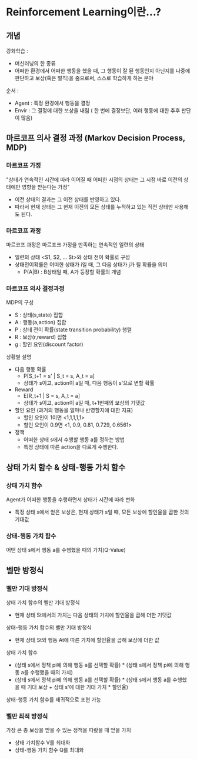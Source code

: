 # Reinforcement Learning이란...?

## 개념

강화학습 : 
  - 머신러닝의 한 종류
  - 어떠한 환경에서 어떠한 행동을 했을 때, 그 행동이 잘 된 행동인지 아닌지를 나중에 판단하고 보상(혹은 벌칙)을 줌으로써, 스스로 학습하게 하는 분야
 
순서 : 
  - Agent : 특정 환경에서 행동을 결정
  - Envir : 그 결정에 대한 보상을 내림 ( 한 번에 결정보단, 여러 행동에 대한 추후 판단이 많음)

## 마르코프 의사 결정 과정 (Markov Decision Process, MDP)
### 마르코프 가정

"상태가 연속적인 시간에 따라 이어질 때 어떠한 시점의 상태는 그 시점 바로 이전의 상태에만 영향을 받는다는 가정"
- 이전 상태의 결과는 그 이전 상태를 반영하고 있다.
- 따라서 현재 상태는 그 현재 이전의 모든 상태를 누적하고 있는 직전 상태만 사용해도 된다.

### 마르코프 과정
마르코프 과정은 마르포크 가정을 만족하는 연속적인 일련의 상태
- 일련의 상태 <S1, S2, ... St>와 상태 전이 확률로 구성
- 상태전이확률은 어떠한 상태가 i일 때, 그 다음 상태가 j가 될 확률을 의미
  - P(A|B) : B상태일 때, A가 등장할 확률의 개념


### 마르코프 의사 결정과정
MDP의 구성
- S : 상태(s,state) 집합
- A : 행동(a,action) 집합
- P : 상태 전이 확률(state transition probability) 행렬
- R : 보상(r,reward) 집합
- g : 할인 요인(discount factor)

상황별 설명
- 다음 행동 확률
  - P[S_t+1 = s' | S_t = s, A_t = a]
  - 상태가 s이고, action이 a일 때, 다음 행동이 s'으로 변할 확률
- Reward
  - E[R_t+1 | S = s, A_t = a]
  - 상태가 s이고, action이 a일 때, t+1번째의 보상의 기댓값
- 할인 요인 (과거의 행동을 얼마나 반영할지에 대한 지표)
  - 할인 요인이 1이면 <1,1,1,1,1>
  - 할인 요인이 0.9면 <1, 0.9, 0.81, 0.729, 0.6561>
- 정책
  - 어떠한 상태 s에서 수행할 행동 a를 정하는 방법
  - 특정 상태에 따른 action을 다르게 수행한다.

## 상태 가치 함수 & 상태-행동 가치 함수
### 상태 가치 함수
Agent가 어떠한 행동을 수행하면서 상태가 시간에 따라 변화
  - 특정 상태 s에서 얻은 보상은, 현재 상태가 s일 때, 모든 보상에 할인율을 곱한 것의 기대값

### 상태-행동 가치 함수
어떤 상태 s에서 행동 a를 수행했을 때의 가치(Q-Value)

## 벨만 방정식
### 벨만 기대 방정식
상태 가치 함수의 벨만 기대 방정식
- 현재 상태 St에서의 가치는 다음 상태의 가치에 할인율을 곱해 더한 기댓값

상태-행동 가치 함수의 벨만 기대 방정식
- 현재 상태 St와 행동 At에 따른 가치에 할인율을 곱해 보상에 더한 값


상태 가치 함수
- (상태 s에서 정책 pi에 의해 행동 a를 선택할 확률) * (상태 s에서 정책 pi에 의해 행동 a를 수행했을 때의 가치)
- (상태 s에서 정책 pi에 의해 행동 a를 선택할 확률) * (상태 s에서 행동 a를 수행했을 때 기대 보상 + 상태 s'에 대한 기대 가치 * 할인율)

상태-행동 가치 함수를 재귀적으로 표현 가능

### 벨만 최적 방정식
가장 큰 총 보상을 받을 수 있는 정책을 따랐을 때 얻을 가치
- 상태 가치함수 V를 최대화
- 상태-행동 가치 함수 Q를 최대화
